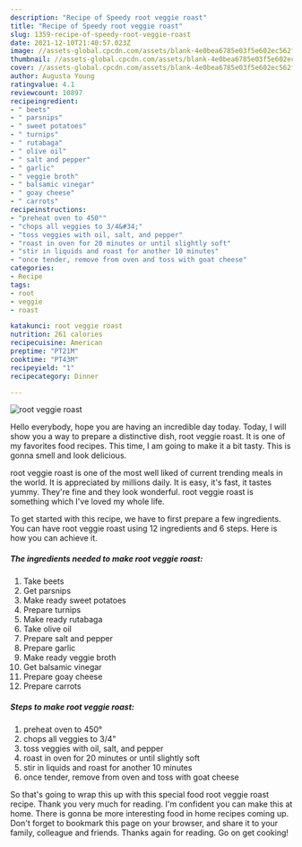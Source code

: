 ```yaml
---
description: "Recipe of Speedy root veggie roast"
title: "Recipe of Speedy root veggie roast"
slug: 1359-recipe-of-speedy-root-veggie-roast
date: 2021-12-10T21:40:57.023Z
image: //assets-global.cpcdn.com/assets/blank-4e0bea6785e03f5e602ec562f230caae08da540cada707380b4fe1bbebba43da.png
thumbnail: //assets-global.cpcdn.com/assets/blank-4e0bea6785e03f5e602ec562f230caae08da540cada707380b4fe1bbebba43da.png
cover: //assets-global.cpcdn.com/assets/blank-4e0bea6785e03f5e602ec562f230caae08da540cada707380b4fe1bbebba43da.png
author: Augusta Young
ratingvalue: 4.1
reviewcount: 10897
recipeingredient:
- " beets"
- " parsnips"
- " sweet potatoes"
- " turnips"
- " rutabaga"
- " olive oil"
- " salt and pepper"
- " garlic"
- " veggie broth"
- " balsamic vinegar"
- " goay cheese"
- " carrots"
recipeinstructions:
- "preheat oven to 450°"
- "chops all veggies to 3/4&#34;"
- "toss veggies with oil, salt, and pepper"
- "roast in oven for 20 minutes or until slightly soft"
- "stir in liquids and roast for another 10 minutes"
- "once tender, remove from oven and toss with goat cheese"
categories:
- Recipe
tags:
- root
- veggie
- roast

katakunci: root veggie roast 
nutrition: 261 calories
recipecuisine: American
preptime: "PT21M"
cooktime: "PT43M"
recipeyield: "1"
recipecategory: Dinner

---
```



![root veggie roast](//assets-global.cpcdn.com/assets/blank-4e0bea6785e03f5e602ec562f230caae08da540cada707380b4fe1bbebba43da.png)

Hello everybody, hope you are having an incredible day today. Today, I will show you a way to prepare a distinctive dish, root veggie roast. It is one of my favorites food recipes. This time, I am going to make it a bit tasty. This is gonna smell and look delicious.



root veggie roast is one of the most well liked of current trending meals in the world. It is appreciated by millions daily. It is easy, it's fast, it tastes yummy. They're fine and they look wonderful. root veggie roast is something which I've loved my whole life.


To get started with this recipe, we have to first prepare a few ingredients. You can have root veggie roast using 12 ingredients and 6 steps. Here is how you can achieve it.

<!--inarticleads1-->

##### The ingredients needed to make root veggie roast:

1. Take  beets
1. Get  parsnips
1. Make ready  sweet potatoes
1. Prepare  turnips
1. Make ready  rutabaga
1. Take  olive oil
1. Prepare  salt and pepper
1. Prepare  garlic
1. Make ready  veggie broth
1. Get  balsamic vinegar
1. Prepare  goay cheese
1. Prepare  carrots




<!--inarticleads2-->

##### Steps to make root veggie roast:

1. preheat oven to 450°
1. chops all veggies to 3/4&#34;
1. toss veggies with oil, salt, and pepper
1. roast in oven for 20 minutes or until slightly soft
1. stir in liquids and roast for another 10 minutes
1. once tender, remove from oven and toss with goat cheese




So that's going to wrap this up with this special food root veggie roast recipe. Thank you very much for reading. I'm confident you can make this at home. There is gonna be more interesting food in home recipes coming up. Don't forget to bookmark this page on your browser, and share it to your family, colleague and friends. Thanks again for reading. Go on get cooking!
